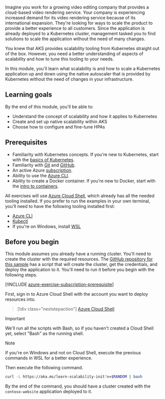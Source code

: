Imagine you work for a growing video editing company that provides a cloud-based video rendering service. Your company is experiencing increased demand for its video rendering service because of its international expansion. They're looking for ways to scale the product to provide a better experience to all customers. Since the application is already deployed to a Kubernetes cluster, management tasked you to find solutions to scale the application without the need of many changes.

You knew that AKS provides scalability tooling from Kubernetes straight out of the box. However, you need a better understanding of aspects of scalability and how to tune this tooling to your needs.

In this module, you'll learn what scalability is and how to scale a Kubernetes application up and down using the native autoscaler that is provided by Kubernetes without the need of changes in your infrastructure.

## Learning goals

By the end of this module, you'll be able to:

- Understand the concept of scalability and how it applies to Kubernetes
- Create and set up native scalability within AKS
- Choose how to configure and fine-tune HPAs

## Prerequisites

- Familiarity with Kubernetes concepts. If you're new to Kubernetes, start with the [basics of Kubernetes](https://azure.microsoft.com/topic/what-is-kubernetes/?azure-portal=true&WT.mc_id=deploycontainerapps_intro-learn-ludossan).
- Familiarity with [Git](/contribute/git-github-fundamentals?WT.mc_id=deploycontainerapps_intro-learn-ludossan) and [GitHub](https://github.com).
- An active Azure [subscription](https://azure.microsoft.com/free/services/kubernetes-service/?azure-portal=true&WT.mc_id=deploycontainerapps_intro-learn-ludossan).
- Ability to use the [Azure CLI](/azure/aks/kubernetes-walkthrough?WT.mc_id=deploycontainerapps_intro-learn-ludossan).
- Ability to create a Docker container. If you're new to Docker, start with the [intro to containers](/training/modules/intro-to-containers/?WT.mc_id=deploycontainerapps_intro-learn-ludossan).

All exercises will use [Azure Cloud Shell](/azure/cloud-shell/overview?WT.mc_id=deploycontainerapps_intro-learn-ludossan), which already has all the needed tooling installed. If you prefer to run the examples in your own terminal, you'll need to have the following tooling installed first:

- [Azure CLI](/azure/aks/kubernetes-walkthrough?WT.mc_id=deploycontainerapps_intro-learn-ludossan)
- [Kubectl](/azure/aks/kubernetes-walkthrough?WT.mc_id=deploycontainerapps_intro-learn-ludossan#connect-to-the-cluster)
- If you're on Windows, install [WSL](/windows/wsl/install-win10)

## Before you begin

This module assumes you already have a running cluster. You'll need to create the cluster with the required resources. The [GitHub repository for this sample](https://github.com/Azure-Samples/mslearn-aks-application-scalability) has a script that will create the cluster, get the credentials, and deploy the application to it. You'll need to run it before you begin with the following steps.

[!INCLUDE [azure-exercise-subscription-prerequisite](../../../includes/azure-exercise-subscription-prerequisite.md)]

First, sign in to Azure Cloud Shell with the account you want to deploy resources into.

> [!div class="nextstepaction"]
> [Azure Cloud Shell](https://shell.azure.com/?azure-portal=true)

> [!IMPORTANT]
> We'll run all the scripts with Bash, so if you haven't created a Cloud Shell yet, select "Bash" as the running shell.

> [!NOTE]
> If you're on Windows and not on Cloud Shell, execute the previous commands in WSL for a better experience.

Then execute the following command.

```bash
curl -L https://aka.ms/learn-scalability-init?v=$RANDOM | bash
```

By the end of the command, you should have a cluster created with the `contoso-website` application deployed to it.
